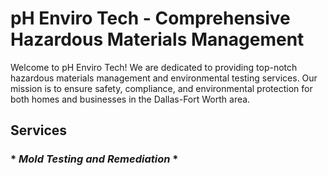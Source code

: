 # pH Enviro Tech - Comprehensive Hazardous Materials Management
Welcome to pH Enviro Tech! We are dedicated to providing top-notch hazardous materials management and environmental testing services. Our mission is to ensure safety, compliance, and environmental protection for both homes and businesses in the Dallas-Fort Worth area.

## Services

### * *Mold Testing and Remediation* *
